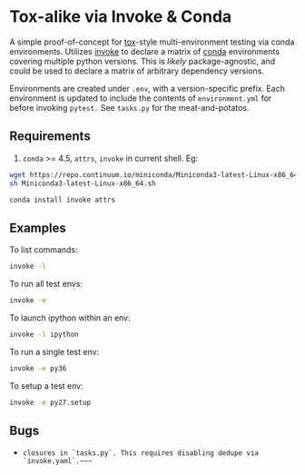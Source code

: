 # Tox-alike via Invoke & Conda

A simple proof-of-concept for [tox]-style multi-environment testing via
conda environments. Utilizes [invoke] to declare a matrix of [conda]
environments covering multiple python versions. This is *likely*
package-agnostic, and could be used to declare a matrix of arbitrary
dependency versions.

Environments are created under `.env`, with a version-specific prefix.
Each environment is updated to include the contents of `environment.yml`
for before invoking `pytest.` See `tasks.py` for the meat-and-potatos.

## Requirements

1. `conda` >= 4.5, `attrs`, `invoke` in current shell. Eg:

```bash
wget https://repo.continuum.io/miniconda/Miniconda3-latest-Linux-x86_64.sh
sh Miniconda3-latest-Linux-x86_64.sh

conda install invoke attrs
```

## Examples

To list commands:

```sh
invoke -l
```

To run all test envs:

```sh
invoke -e
```

To launch ipython within an env:

```sh
invoke -l ipython
```

To run a single test env:

```sh
invoke -e py36
```

To setup a test env:

```sh
invoke -e py27.setup
```

## Bugs

* ~~~`invoke`'s de-dupe logic doesn't mesh well with the use of lexical
  closures in `tasks.py`. This requires disabling dedupe via
  `invoke.yaml`.~~~


[invoke]: http://www.pyinvoke.org/
[conda]: https://conda.io/docs/
[tox]: https://tox.readthedocs.io
